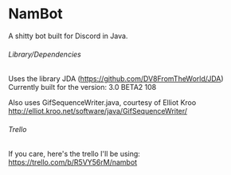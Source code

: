 # NamBot

A shitty bot built for Discord in Java.  

###### Library/Dependencies
Uses the library JDA (https://github.com/DV8FromTheWorld/JDA)  
Currently built for the version: 3.0 BETA2 108  

Also uses GifSequenceWriter.java, courtesy of Elliot Kroo  
http://elliot.kroo.net/software/java/GifSequenceWriter/

###### Trello
If you care, here's the trello I'll be using:
https://trello.com/b/R5VY56rM/nambot
